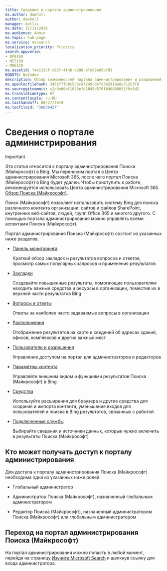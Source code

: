 ```yaml
---
title: Сведения о портале администрирования
ms.author: dawholl
author: dawholl
manager: kellis
ms.date: 12/11/2018
ms.audience: Admin
ms.topic: hub-page
ms.service: mssearch
localization_priority: Priority
search.appverid:
- BFB160
- MET150
- MOE150
ms.assetid: fee131cf-c82f-4f4b-b288-6fa98a99b793
ROBOTS: NoIndex
description: Обзор возможностей портала администрирования и разрешений на доступ, применяемых при использовании Поиска (Майкрософт)
ms.openlocfilehash: 3451f7fb8c5c2cd7245cdefd362910a8a712b3f8
ms.sourcegitcommit: c2c9e66af1038efd2849d578f846680851f9e5d2
ms.translationtype: HT
ms.contentlocale: ru-RU
ms.lasthandoff: 08/27/2019
ms.locfileid: "36639427"
---
```

# <a name="about-the-admin-portal"></a>Сведения о портале администрирования

> [!IMPORTANT]
> Эта статья относится к порталу администрирования Поиска (Майкрософт) в Bing. Мы переносим портал в Центр администрирования Microsoft 365, после чего портал Поиска (Майкрософт) в Bing будет удален. Чтобы приступить к работе, рекомендуется использовать Центр администрирования Microsoft 365. [Обзор Поиска (Майкрософт)](overview-microsoft-search.md).

    
Поиск (Майкрософт) позволяет использовать систему Bing для поиска различного контента организации: сайтов и файлов SharePoint, внутренних веб-сайтов, людей, групп Office 365 и многого другого. С помощью портала администрирования можно управлять всеми аспектами Поиска (Майкрософт).
  
Портал администрирования Поиска (Майкрософт) состоит из указанных ниже разделов.
  
- [Панель мониторинга](get-insights.md)
    
    Краткий обзор закладок и результатов вопросов и ответов, просмотр самых популярных запросов и применения результатов
    
- [Закладки](create-and-manage-bookmarks.md)
    
    Создавайте повышенные результаты, помогающие пользователям находить важные средства и ресурсы в организации, поместив их в верхней части результатов Bing
    
- [Вопросы и ответы](create-and-manage-qas.md)
    
    Ответы на наиболее часто задаваемые вопросы в организации
    
- [Расположения](add-a-location.md)
    
    Отображение результатов на карте и сведений об адресах зданий, офисов, комплексов и других важных мест
    
- [Пользователи и разрешения](add-users.md)
    
    Управление доступом на портал для администраторов и редакторов
    
- [Параметры контента](content-settings.md)
    
    Управляйте внешним видом и функциями результатов Поиска (Майкрософт) в Bing
    
- [Средства](admin-portal-tools.md)
    
    Используйте расширения для браузера и другие средства для создания и импорта контента, уменьшения входов для пользователей и поиска в Bing результатов, связанных с работой
    
- [Подключенные службы](connected-services.md)
    
    Выбирайте сведения и источники данных, которые нужно включить в результаты Поиска (Майкрософт)
    
## <a name="who-can-access-the-admin-portal"></a>Кто может получать доступ к порталу администрирования

Для доступа к порталу администрирования Поиска (Майкрософт) необходима одна из указанных ниже ролей:
  
- Глобальный администратор
    
- Администратор Поиска (Майкрософт), назначенный глобальным администратором
    
- Редактор Поиска (Майкрософт), назначенный администратором Поиска (Майкрософт) или глобальным администратором
    
## <a name="go-to-the-microsoft-search-admin-portal"></a>Переход на портал администрирования Поиска (Майкрософт)

На портал администрирования можно попасть в любой момент, перейдя на страницу [Изучите Microsoft Search](https://www.bing.com/business/explore) и щелкнув ссылку для входа администратора. 